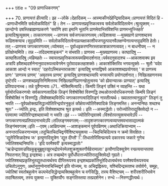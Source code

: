 +++
title = "09 प्राणाधिकरणम्"

+++
70. प्राणायत्तं हीत्यादि। इह --लोके।देहादिकम् -- आस्माकीनदेहेन्द्रियादिकम्।प्राणायत्तं विदितं हि --प्राणाधीनमिति सर्वलोकविदितं" हि। तेन -- प्राणायत्तप्रवृत्तिकत्वस्य सर्वलोकविदितत्वेन।श्रुत्युक्तम् --छान्दोग्ये उषस्तिब्राह्मणप्रकरणे 'सर्वाणि हवा इमानि भूतानि प्राणमेवाभिसंविशन्ति प्राणमभ्युज्जिहते' इत्यादिश्रुत्युक्तम्। तत्कारणत्वम् --प्राणस्य सर्वजगत्कारणत्वम्।रूढिशक्त्या --मुख्यप्राणे प्राणशब्दस्य रूढिशक्त्याच।सुदृढमिति -- सर्वलोकविदितत्वेनाप्रत्यक्षाकाशीयजगदुत्पादनवैलक्षण्येनात्यन्तदृढमिति हेतोः। तत् --प्राणस्य जगत्कारणत्वम्।व्योमवत् -- पूर्वाधइकरणनिरस्ताकाशकारणत्ववत्। न बाधनीयम् -- न प्रतिक्षेप्यमिति। तन्न --तदिदमाशङ्कनं" न संभवति। प्राणस्य --मुख्यप्राणस्य। काष्ठादिषु -- काष्ठशिलादिषु।महिमहतेः -- स्वायत्तप्रवृत्तिकत्वरूपमहिमादर्शनात्।पर्ववदनुवादाश्च --आकाशवाक्य इव अत्रापि हवैशब्ददर्शनेनानुवादरूपत्वावेगमेन पुरोवादकलहाशक्तेः। आकाशोक्तिरिव भगवत्युक्तेः -- श्रुतौ 'यदेव आकाश आन्दो न स्यात्' 'दहरोऽस्मिन्नन्तराकाशः' इत्यादिषु भगवद्विषये आकाशशब्दप्रयोगवत् ' स प्राणस्य प्राणः' 'प्राणस्य प्राणम्' 'अमृतस्य प्राणम्' इत्यादिषु प्राणशब्दस्यापि भगवत्यपि प्रयोगदर्शनात्। निखिलप्राणनस्य दृष्टेरपि -- प्राणशब्दप्रवृत्तिनिमित्तस्य निखिलप्राणिप्राणनहेतुत्वस्य 'को ह्येवान्यात्कः प्राण्यात्' इत्यादिषु प्रतिपादनाच्च। तन्ने पूर्वेणान्वयः॥71.. नोक्तिमित्यादि। किमपि लिङ्गं उक्तिं न व्याहन्ति -- यथा पूर्वयोरधिकरणयोः सर्वकारणत्वादिकं लिङ्गं विशेषोक्तिं विरुणद्धि तथओत्तरयोरधिकरणयोः किमपि लिङ्गं विशेषोक्तिं न विरुणद्धि।विशेषशब्दविरोधि जगत्कारणत्वादिलिङ्गं नास्तीत्यर्थः। ख्याततत्त्वानुकूलं" लिङ्गं तु भवति ---पूर्वपक्षोक्तप्रसिद्धज्योतिरिन्द्रयोरनुकूलं कौक्षेयज्योतिरैक्यादिकं लिङ्गमस्ति। अनन्यनिष्ठः शब्दश्च श्रुतः" --ज्योतिः,इन्द्रः, इति विशेषशब्दश्च श्रुत इत्यर्थः। इति --अस्माद्धेतोः। परोज्योतिराद्युक्तिवेद्यो न --परमात्मा ज्योतिरिन्द्रशब्दवाच्यो न भवति।इह --- ज्योतिरिन्द्रवाक्ये।विश्वोत्पत्त्युक्त्यभावेऽपि -- जगत्कारणत्वप्रतिपादनाभावेऽपि।तल्लिङ्गमवगतम्---तादृशजगत्कारणत्वव्याप्तमवभासाद्यात्मकं लिङ्गंमवगतम्।इति --एवम्।आक्षिपन्तम् --आशङ्कमानं पूर्वपक्षिणम्।अथाधिक्रियाभ्याम् -- अनन्तराधिकरणाभ्याम्।तदुचितचिदचिद्वर्गवैशिष्ट्ययुक्त्या --चिदचिचिदित्यत्र न क्रमो विवक्षितः। 'द्युतेरिसिन्नादेश्च जः' इत्युणादिसूत्रेण 'द्युत दीप्तौ' ितिधातोरिसिन्प्रत्यये दकारस्य जकारे गुणेच ज्योतिश्शब्दनिष्पत्तिः। 'इदि परमैश्वर्ये' इत्यस्माद्धातोः" 'ऋज्रेन्द्राग्रवज्रविप्रकुब्रुचुब्रुक्षुरखुरभद्रोग्रभेरमेलशुक्रशुक्लगौर्वव्रेरामालाः' इत्यौणादिक्सूत्रेण रन्प्रत्ययान्ततया निपातनात् सिद्ध इन्द्रशब्दः। अत्र तच्छब्देन पूर्वोर्धोपात्तज्योतिराद्युक्तिवेद्यो गृह्यते। ज्योतिश्शब्दप्रकृतिभूतद्युतधात्वर्थस्य दीप्तिरूपस्य इन्द्रशब्दप्रकॉतिभूतेदिधात्वर्थस्य परमैश्वर्यरूपस्यच उचितोऽनुगुणः, अर्थानुगुण्येनावचिच्चिद्वर्ग इति योज्यम्, यः अचिद्वह्निरूपः, यश्चिदिन्द्ररूपश्च तयोर्वर्गः, समूहः, ज्योतिषां स्वतोबहुत्वेन कल्पभेदसिद्धेन्द्रव्यक्तिबहुत्वेन च वर्गसिद्धिः, तस्य वैशिष्ट्यम् -- शरीरशरीरिभावेन तदाश्रितत्वम्, तस्य युक्त्या -- युक्तिर्योगः सङ्गतिस्तया तत्प्रदर्शनेन। रुन्धे --निरुणद्धीत्यर्थः।